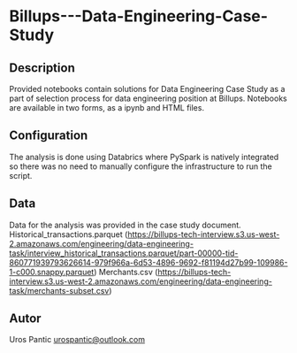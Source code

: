 # Billups---Data-Engineering-Case-Study

## Description
Provided notebooks contain solutions for Data Engineering Case Study as a part of selection process for data engineering position at Billups. Notebooks are available in two forms, as a ipynb and HTML files.

## Configuration
The analysis is done using Databrics where PySpark is natively integrated so there was no need to manually configure the infrastructure to run the script.

## Data
Data for the analysis was provided in the case study document.
Historical_transactions.parquet (https://billups-tech-interview.s3.us-west-2.amazonaws.com/engineering/data-engineering-task/interview_historical_transactions.parquet/part-00000-tid-860771939793626614-979f966a-6d53-4896-9692-f81194d27b99-109986-1-c000.snappy.parquet)
Merchants.csv (https://billups-tech-interview.s3.us-west-2.amazonaws.com/engineering/data-engineering-task/merchants-subset.csv)

## Autor
Uros Pantic
urospantic@outlook.com
